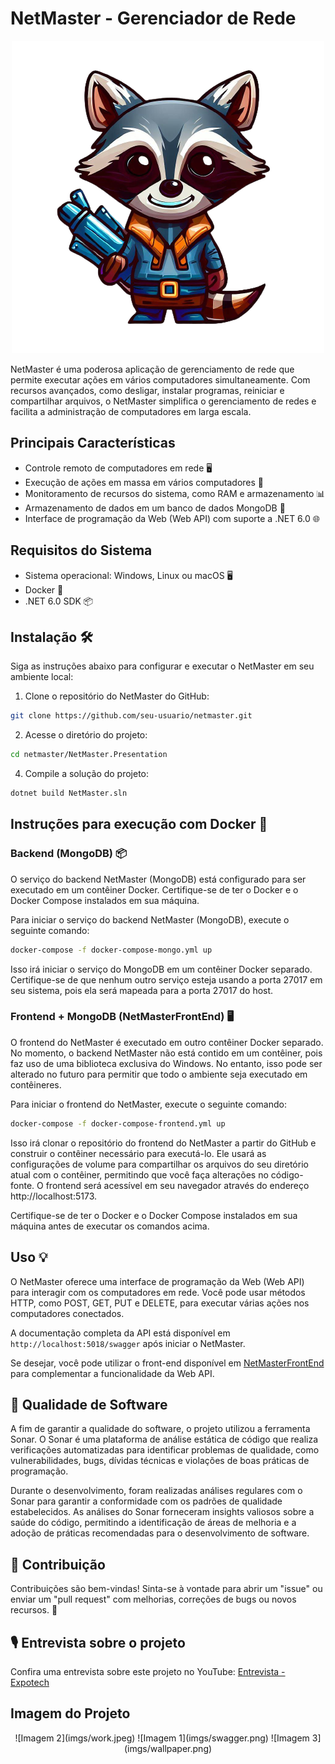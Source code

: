 # NetMaster - Gerenciador de Rede

<p align="center">
  <img src="imgs/logo.png" alt="Imagem logo">
</p>


NetMaster é uma poderosa aplicação de gerenciamento de rede que permite executar ações em vários computadores simultaneamente. Com recursos avançados, como desligar, instalar programas, reiniciar e compartilhar arquivos, o NetMaster simplifica o gerenciamento de redes e facilita a administração de computadores em larga escala.

## Principais Características

- Controle remoto de computadores em rede 🖥️
- Execução de ações em massa em vários computadores 🔄
- Monitoramento de recursos do sistema, como RAM e armazenamento 📊
- Armazenamento de dados em um banco de dados MongoDB 📁
- Interface de programação da Web (Web API) com suporte a .NET 6.0 🌐

## Requisitos do Sistema

- Sistema operacional: Windows, Linux ou macOS 🖥️
- Docker 🐳
- .NET 6.0 SDK 📦

## Instalação 🛠️

Siga as instruções abaixo para configurar e executar o NetMaster em seu ambiente local:

1. Clone o repositório do NetMaster do GitHub:

```bash
git clone https://github.com/seu-usuario/netmaster.git
```

2. Acesse o diretório do projeto:

```bash
cd netmaster/NetMaster.Presentation
```

4. Compile a solução do projeto:

```bash
dotnet build NetMaster.sln
```

## Instruções para execução com Docker 🐳

### Backend (MongoDB) 📦
O serviço do backend NetMaster (MongoDB) está configurado para ser executado em um contêiner Docker. Certifique-se de ter o Docker e o Docker Compose instalados em sua máquina.

Para iniciar o serviço do backend NetMaster (MongoDB), execute o seguinte comando:

```bash
docker-compose -f docker-compose-mongo.yml up
```
Isso irá iniciar o serviço do MongoDB em um contêiner Docker separado. Certifique-se de que nenhum outro serviço esteja usando a porta 27017 em seu sistema, pois ela será mapeada para a porta 27017 do host.

### Frontend + MongoDB (NetMasterFrontEnd) 🖥️
O frontend do NetMaster é executado em outro contêiner Docker separado. No momento, o backend NetMaster não está contido em um contêiner, pois faz uso de uma biblioteca exclusiva do Windows. No entanto, isso pode ser alterado no futuro para permitir que todo o ambiente seja executado em contêineres.

Para iniciar o frontend do NetMaster, execute o seguinte comando:

```bash
docker-compose -f docker-compose-frontend.yml up
```

Isso irá clonar o repositório do frontend do NetMaster a partir do GitHub e construir o contêiner necessário para executá-lo. Ele usará as configurações de volume para compartilhar os arquivos do seu diretório atual com o contêiner, permitindo que você faça alterações no código-fonte. O frontend será acessível em seu navegador através do endereço http://localhost:5173.

Certifique-se de ter o Docker e o Docker Compose instalados em sua máquina antes de executar os comandos acima.

## Uso 💡

O NetMaster oferece uma interface de programação da Web (Web API) para interagir com os computadores em rede. Você pode usar métodos HTTP, como POST, GET, PUT e DELETE, para executar várias ações nos computadores conectados.

A documentação completa da API está disponível em `http://localhost:5018/swagger` após iniciar o NetMaster.

Se desejar, você pode utilizar o front-end disponível em [NetMasterFrontEnd](https://github.com/Higor-Matos/NetMasterFrontEnd) para complementar a funcionalidade da Web API.

## 🧪 Qualidade de Software

A fim de garantir a qualidade do software, o projeto  utilizou a ferramenta Sonar. O Sonar é uma plataforma de análise estática de código que realiza verificações automatizadas para identificar problemas de qualidade, como vulnerabilidades, bugs, dívidas técnicas e violações de boas práticas de programação.

Durante o desenvolvimento, foram realizadas análises regulares com o Sonar para garantir a conformidade com os padrões de qualidade estabelecidos. As análises do Sonar forneceram insights valiosos sobre a saúde do código, permitindo a identificação de áreas de melhoria e a adoção de práticas recomendadas para o desenvolvimento de software.

## 🤝 Contribuição

Contribuições são bem-vindas! Sinta-se à vontade para abrir um "issue" ou enviar um "pull request" com melhorias, correções de bugs ou novos recursos. 🎉

## 🎙️ Entrevista sobre o projeto

Confira uma entrevista sobre este projeto no YouTube: [Entrevista - Expotech](https://www.youtube.com/watch?v=dFQMuRxyf1c)

## Imagem do Projeto

<div align="center">
  ![Imagem 2](imgs/work.jpeg)
  ![Imagem 1](imgs/swagger.png)
  ![Imagem 3](imgs/wallpaper.png)
</div>

